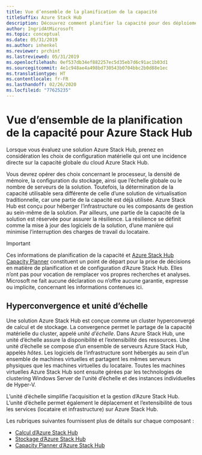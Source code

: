 ```yaml
---
title: Vue d’ensemble de la planification de la capacité
titleSuffix: Azure Stack Hub
description: Découvrez comment planifier la capacité pour des déploiements Azure Stack Hub.
author: IngridAtMicrosoft
ms.topic: conceptual
ms.date: 05/31/2019
ms.author: inhenkel
ms.reviewer: prchint
ms.lastreviewed: 05/31/2019
ms.openlocfilehash: 0ef537db34ef882257ec5d35eb7d6c91ac1b03d1
ms.sourcegitcommit: 4e1c948ae4a498bd730543b0704bbc2b0d88e1ec
ms.translationtype: HT
ms.contentlocale: fr-FR
ms.lasthandoff: 02/26/2020
ms.locfileid: "77625235"
---
```

# <a name="capacity-planning-for-azure-stack-hub-overview"></a>Vue d’ensemble de la planification de la capacité pour Azure Stack Hub

Lorsque vous évaluez une solution Azure Stack Hub, prenez en considération les choix de configuration matérielle qui ont une incidence directe sur la capacité globale du cloud Azure Stack Hub.

Vous devrez opérer des choix concernant le processeur, la densité de mémoire, la configuration du stockage, ainsi que l’échelle globale ou le nombre de serveurs de la solution. Toutefois, la détermination de la capacité utilisable sera différente de celle d’une solution de virtualisation traditionnelle, car une partie de la capacité est déjà utilisée. Azure Stack Hub est conçu pour héberger l’infrastructure ou les composants de gestion au sein-même de la solution. Par ailleurs, une partie de la capacité de la solution est réservée pour assurer la résilience. La résilience se définit comme la mise à jour des logiciels de la solution, d’une manière qui minimise l’interruption des charges de travail du locataire.

> [!IMPORTANT]
> Ces informations de planification de la capacité et [Azure Stack Hub Capacity Planner](https://aka.ms/azstackcapacityplanner) constituent un point de départ pour la prise de décisions en matière de planification et de configuration d’Azure Stack Hub. Elles n’ont pas pour vocation de remplacer vos propres recherches et analyses. Microsoft ne fait aucune déclaration ou n’offre aucune garantie, expresse ou implicite, concernant les informations contenues ici.

## <a name="hyperconvergence-and-the-scale-unit"></a>Hyperconvergence et unité d’échelle
Une solution Azure Stack Hub est conçue comme un cluster hyperconvergé de calcul et de stockage. La convergence permet le partage de la capacité matérielle du cluster, appelé *unité d’échelle*. Dans Azure Stack Hub, une unité d’échelle assure la disponibilité et l’extensibilité des ressources. Une unité d’échelle se compose d’un ensemble de serveurs Azure Stack Hub, appelés *hôtes*. Les logiciels de l’infrastructure sont hébergés au sein d’un ensemble de machines virtuelles et partagent les mêmes serveurs physiques que les machines virtuelles du locataire. Toutes les machines virtuelles Azure Stack Hub sont ensuite gérées par les technologies de clustering Windows Server de l’unité d’échelle et des instances individuelles de Hyper-V.

L’unité d’échelle simplifie l’acquisition et la gestion d’Azure Stack Hub. L’unité d’échelle permet également le déplacement et l’extensibilité de tous les services (locataire et infrastructure) sur Azure Stack Hub.

Les rubriques suivantes fournissent plus de détails sur chaque composant :

- [Calcul d’Azure Stack Hub](azure-stack-capacity-planning-compute.md)
- [Stockage d’Azure Stack Hub](azure-stack-capacity-planning-storage.md)
- [Capacity Planner d’Azure Stack Hub](azure-stack-capacity-planner.md)
